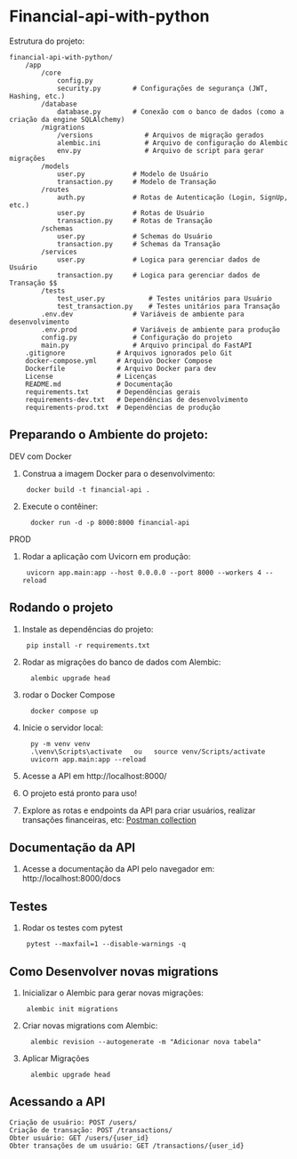 # Financial-api-with-python

Estrutura do projeto:

    financial-api-with-python/
        /app
            /core
                config.py
                security.py        # Configurações de segurança (JWT, Hashing, etc.)
            /database
                database.py        # Conexão com o banco de dados (como a criação da engine SQLAlchemy)
            /migrations
                /versions             # Arquivos de migração gerados
                alembic.ini           # Arquivo de configuração do Alembic
                env.py                # Arquivo de script para gerar migrações
            /models
                user.py            # Modelo de Usuário
                transaction.py     # Modelo de Transação
            /routes
                auth.py            # Rotas de Autenticação (Login, SignUp, etc.)
                user.py            # Rotas de Usuário
                transaction.py     # Rotas de Transação
            /schemas
                user.py            # Schemas do Usuário
                transaction.py     # Schemas da Transação
            /services
                user.py            # Logica para gerenciar dados de Usuário
                transaction.py     # Logica para gerenciar dados de Transação $$
            /tests
                test_user.py           # Testes unitários para Usuário
                test_transaction.py    # Testes unitários para Transação
            .env.dev               # Variáveis de ambiente para desenvolvimento
            .env.prod              # Variáveis de ambiente para produção
            config.py              # Configuração do projeto
            main.py                # Arquivo principal do FastAPI
        .gitignore             # Arquivos ignorados pelo Git
        docker-compose.yml     # Arquivo Docker Compose
        Dockerfile             # Arquivo Docker para dev
        License                # Licenças
        README.md              # Documentação
        requirements.txt       # Dependências gerais
        requirements-dev.txt   # Dependências de desenvolvimento
        requirements-prod.txt  # Dependências de produção


## Preparando o Ambiente do projeto:
DEV com Docker

1. Construa a imagem Docker para o desenvolvimento: 

        docker build -t financial-api .
2. Execute o contêiner:

         docker run -d -p 8000:8000 financial-api

PROD
1. Rodar a aplicação com Uvicorn em produção:
    
        uvicorn app.main:app --host 0.0.0.0 --port 8000 --workers 4 --reload

## Rodando o projeto

1. Instale as dependências do projeto:
    
        pip install -r requirements.txt

2. Rodar as migrações do banco de dados com Alembic:
    
         alembic upgrade head

3. rodar o Docker Compose
    
         docker compose up

4. Inicie o servidor local:
    
         py -m venv venv
         .\venv\Scripts\activate   ou   source venv/Scripts/activate
         uvicorn app.main:app --reload

5. Acesse a API em http://localhost:8000/

6. O projeto está pronto para uso!

7. Explore as rotas e endpoints da API para criar usuários, realizar transações financeiras, etc:
[Postman collection](https://martian-trinity-552681.postman.co/workspace/e34fa4fb-9270-4910-9be5-cdf717c76fcd/collection/11754773-7229697d-28c7-4361-a9ae-810776e7b3b9?action=share&source=email&creator=11754773&action_performed=google_login)

[//]: # (8. Acesse o painel admin em http://localhost:8000/admin/ para gerenciar models e dados do banco de dados)

## Documentação da API

1. Acesse a documentação da API pelo navegador em:
http://localhost:8000/docs

## Testes

1. Rodar os testes com pytest

        pytest --maxfail=1 --disable-warnings -q

## Como Desenvolver novas migrations

1. Inicializar o Alembic para gerar novas migrações:
    
        alembic init migrations
2. Criar novas migrations com Alembic:
    
         alembic revision --autogenerate -m "Adicionar nova tabela"
3. Aplicar Migrações
    
         alembic upgrade head

## Acessando a API

    Criação de usuário: POST /users/
    Criação de transação: POST /transactions/
    Obter usuário: GET /users/{user_id}
    Obter transações de um usuário: GET /transactions/{user_id}